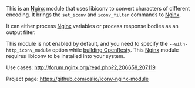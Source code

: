 <!---
    @title         Iconv Nginx Module
    @creator       Yichun Zhang
    @created       2011-06-21 09:04 GMT
    @modifier      Yichun Zhang
    @modifier_link yichun-zhang
    @modified      2011-06-22 07:36 GMT
    @changes       5
--->

This is an [Nginx](nginx.html) module that uses libiconv to convert characters
of different encoding. It brings the `set_iconv` and `iconv_filter` commands
to [Nginx](nginx.html).

It can either process [Nginx](nginx.html) variables or process response bodies
as an output filter.

This module is not enabled by default, and you need to specify the `--with-http_iconv_module` option
while [building OpenResty](installation.html). This [Nginx](nginx.html) module
requires libiconv to be installed into your system.

Use cases: http://forum.nginx.org/read.php?2,206658,207119

Project page: https://github.com/calio/iconv-nginx-module
